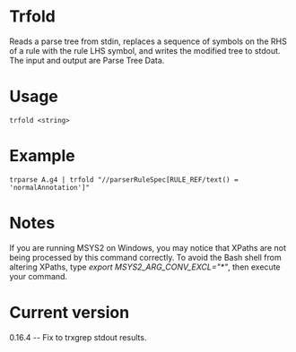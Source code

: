 # Trfold

Reads a parse tree from stdin, replaces a sequence of symbols on
the RHS of a rule with the rule LHS symbol, and writes the modified tree
to stdout. The input and output are Parse Tree Data.

# Usage

    trfold <string>

# Example

    trparse A.g4 | trfold "//parserRuleSpec[RULE_REF/text() = 'normalAnnotation']"

# Notes

If you are running MSYS2 on Windows, you may notice that XPaths are not being
processed by this command correctly. To avoid the Bash shell from altering
XPaths, type _export MSYS2_ARG_CONV_EXCL="*"_, then execute your command.

# Current version

0.16.4 -- Fix to trxgrep stdout results.
